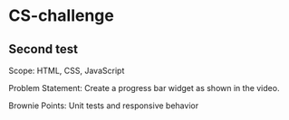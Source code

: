 # CS-challenge

## Second test

Scope: HTML, CSS, JavaScript

Problem Statement: Create a progress bar widget as shown in the video.

Brownie Points: Unit tests and responsive behavior
